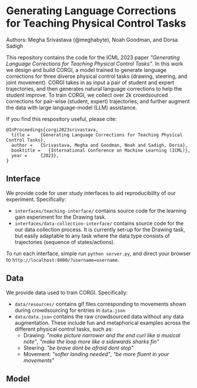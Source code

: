 # Generating Language Corrections for Teaching Physical Control Tasks

Authors: Megha Srivastava (@meghabyte), Noah Goodman, and Dorsa Sadigh

This repository contains the code for the ICML 2023 paper *"Generating Language Corrections for Teaching Physical Control Tasks"*. 
In this work we design and build CORGI, a model trained to generate language corrections for three diverse physical control tasks (drawing, steering, and joint movement). CORGI takes in as input a pair of student and expert trajectories, and then generates natural language corrections to help the student improve. To train CORGI, we collect over 2k  crowdsourced corrections for pair-wise (student, expert) trajectories, and further augment the data with large language-model (LLM) assistance. 

If you find this respository useful, please cite:

```
@InProceedings{corgi2023srivastava,
  title = 	 {Generating Language Corrections for Teaching Physical Control Tasks},
  author = 	 {Srivastava, Megha and Goodman, Noah and Sadigh, Dorsa},
  booktitle	=   {International Conference on Machine Learning (ICML)},
  year = 	 {2023},
}
```

## Interface
We provide code for user study interfaces to aid reproducibility of our experiment. Specifically:
* ```interfaces/teaching-interface/``` contains source code for the learning gain experiment for the Drawing task.
* ```interfaces/data-collection-interface/``` contains source code for the our data collection process. It is currently set-up for the Drawing task, but easily adaptable to any task where the data type consists of trajectories (sequence of states/actions).

To run each interface, simple run ```python server.py```, and direct your browser to ```http://localhost:8080/?username=username```.


## Data
We provide data used to train CORGI. Specifically:
* ```data/resources/``` contains gif files corresponding to movements shown during crowdsourcing for entries in ```data.json```
* ```data/data.json``` contains the raw crowdsourced data without any data augmentation. These include fun and metaphorical examples across the different physical control tasks, such as:
  - Drawing: _"make picture narrower and the end curl like a musical note"_, _"make the loop more like a sidewards sharks fin"_
  - Steering: _"be brave dont be afraid dont stop"_
  - Movement: _"softer landing needed"_, _"be more fluent in your movements"_


## Model 
